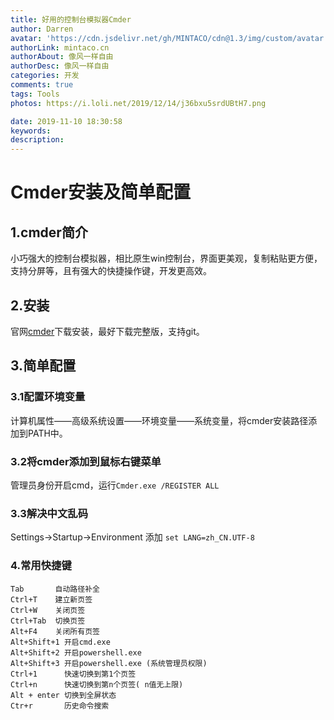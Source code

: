 ```yaml
---
title: 好用的控制台模拟器Cmder
author: Darren
avatar: 'https://cdn.jsdelivr.net/gh/MINTACO/cdn@1.3/img/custom/avatar.jpg'
authorLink: mintaco.cn
authorAbout: 像风一样自由
authorDesc: 像风一样自由
categories: 开发
comments: true
tags: Tools
photos: https://i.loli.net/2019/12/14/j36bxu5srdUBtH7.png

date: 2019-11-10 18:30:58
keywords:
description:
---
```


# Cmder安装及简单配置

## 1.cmder简介
小巧强大的控制台模拟器，相比原生win控制台，界面更美观，复制粘贴更方便，支持分屏等，且有强大的快捷操作键，开发更高效。

## 2.安装
官网[cmder](https://cmder.net/)下载安装，最好下载完整版，支持git。

## 3.简单配置
### 3.1配置环境变量
计算机属性——高级系统设置——环境变量——系统变量，将cmder安装路径添加到PATH中。
### 3.2将cmder添加到鼠标右键菜单
管理员身份开启cmd，运行`Cmder.exe /REGISTER ALL`
### 3.3解决中文乱码
Settings->Startup->Environment 添加
`set LANG=zh_CN.UTF-8`

### 4.常用快捷键
```
Tab       自动路径补全
Ctrl+T    建立新页签
Ctrl+W    关闭页签
Ctrl+Tab  切换页签
Alt+F4    关闭所有页签
Alt+Shift+1 开启cmd.exe
Alt+Shift+2 开启powershell.exe
Alt+Shift+3 开启powershell.exe (系统管理员权限)
Ctrl+1      快速切换到第1个页签
Ctrl+n      快速切换到第n个页签( n值无上限)
Alt + enter 切换到全屏状态
Ctr+r       历史命令搜索
```